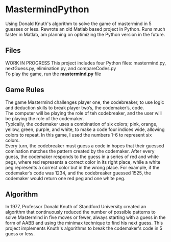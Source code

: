 # MastermindPython
Using Donald Knuth's algorithm to solve the game of mastermind in 5 guesses or less.
Rewrote an old Matlab based project in Python. Runs much faster in Matlab, am planning on optimizing the Python version in the future.
 
 ## Files
 WORK IN PROGRESS
 This project includes four Python files: mastermind.py, nextGuess.py, elimination.py, and compareCodes.py<br>
 To play the game, run the **mastermind.py** file
 
 ## Game Rules
 The game Mastermind challenges player one, the codebreaker, to use logic and deduction skills to break player two’s, the codemaker’s, code.<br>
 The computer will be playing the role of teh codebreaker, and the user will be playing the role of the codemaker.<br>
 Typically, the codemaker uses a combination of six colors; pink, orange, yellow, green, purple, and white, to make a code four indices wide, allowing colors to repeat. In this game, I used the numbers 1-6 to represent six colors.<br>
 Every turn, the codebreaker must guess a code in hopes that their guessed comination matches the pattern created by the codemaker. After every guess, the codemaker responds to the guess in a series of red and white pegs, where red represents a correct color in its right place, while a white peg represents a correct color but in the wrong place. 
 For example, if the codemaker’s code was 1234, and the codebreaker guessed 1525, the codemaker would return one red peg and one white peg.

## Algorithm
In 1977, Professor Donald Knuth of Standford University created an algorithm that continuously reduced the number of possible patterns to solve Mastermind in five moves or fewer, always starting with a guess in the form of AABB and using the minimax technique to find his next guess. This project implements Knuth's algorithms to break the codemaker's code in 5 guess or less. 
